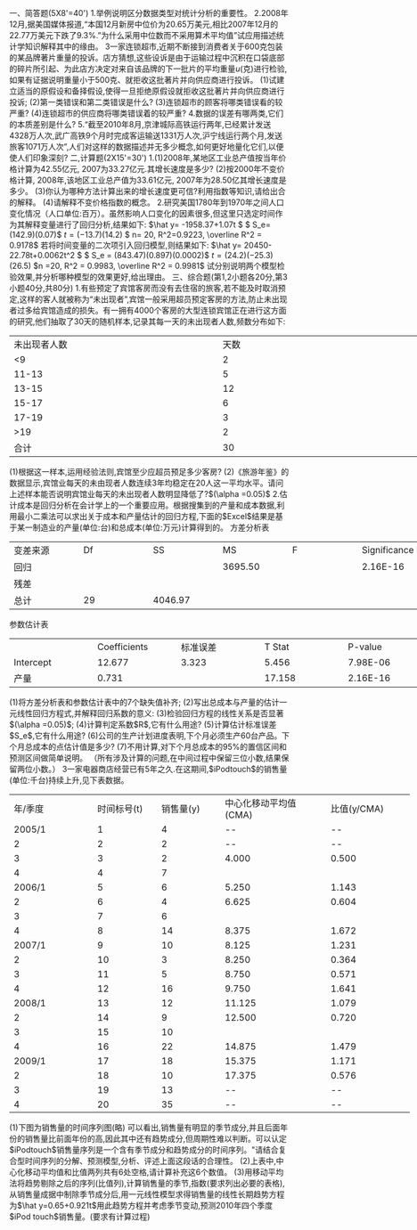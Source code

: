 一、简答题(5X8'=40')
 1.举例说明区分数据类型对统计分析的重要性。
 2.2008年12月,据美国媒体报道,“本国12月新房中位价为20.65万美元,相比2007年12月的22.77万美元下跌了9.3%.”为什么采用中位数而不采用算术平均值”试应用描述统计学知识解释其中的缘由。
 3一家连锁超市,近期不断接到消费者关于600克包装的某品牌著片重量的投诉。店方猜想,这些设诉是由于运输过程中沉积在口袋底部的碎片所引起、为此店方决定对来自该品牌的下一批片的平均重量$u$(克)进行检验,如果有证据说明重量小于500克、就拒收这批著片并向供应商进行投诉。
 (1)试建立适当的原假设和备择假设,使得一旦拒绝原假设就拒收这批著片并向供应商进行投诉;
 (2)第一类错误和第二类错误是什么?
 (3)连锁超市的顾客将哪类错误看的较严重?
 (4)连锁超市的供应商将哪类错误着的较严重?
 4.数据的误差有哪两类,它们的本质差别是什么?
 5.“截至2010年8月,京津城际高铁运行两年,已经累计发送4328万人次,武广高铁9个月时完成客运输送1331万人次,沪宁线运行两个月,发送旅客1071万人次”,人们对这样的数据描述并无多少概念,如何更好地量化它们,以便使人们印象深刻?
 二,计算题(2X15'=30')
 1.(1)2008年,某地区工业总产值按当年价格计算为42.55亿元, 2007为33.27亿元.其增长速度是多少?
 (2)按2000年不变价格计算, 2008年,该地区工业总产值为33.61亿元, 2007年为28.50亿其增长速度是多少。
 (3)你认为哪种方法计算出来的增长速度更可信?利用指数等知识,请给出合的解释。
 (4)请解释不变价格指数的概念。
 2.研究美国1780年到1970年之间人口变化情况（人口单位:百万）。虽然影响人口变化的因素很多,但这里只选定时间作为其解释变量进行了回归分析,结果如下:
 $\hat y= -1958.37+1.07t
$
 $ S_e=(142.9)(0.07)$
  $t=(-13.7)(14.2)$
 $ n= 20, R^2=0.9223, \overline R^2 = 0.9178$
 若将时间变量的二次项引入回归模型,则结果如下:
 $\hat y= 20450-22.78t+0.0062t^2
$
 $ S_e = (843.47)(0.897)(0.0002)$
 $t= (24.2)(-25.3)(26.5)$
  $n =20, R^2 = 0.9983, \overline R^2 = 0.9981$
 试分别说明两个模型检验效果,并分析哪种模型的效果更好,给出理由。
 三、综合题(第1,2小题各20分,第3小题40分,共80分)
 1.有些预定了宾馆客房而没有去住宿的旅客,若不能及时取消预定,这样的客人就被称为“未出现者”,宾馆一般采用超员预定客房的方法,防止未出现者过多给宾馆造成的损失。有一拥有4000个客房的大型连锁宾馆正在进行这方面的研究,他们抽取了30天的随机样本,记录其每一天的未出现者人数,频数分布如下:
 <table data-lake-id="PbVWv" id="PbVWv" margin="true" width-mode="contain" class="lake-table" style="width: 750px"><colgroup><col width="375"><col width="375"></colgroup><tbody><tr data-lake-id="u2c919f4d" id="u2c919f4d"><td data-lake-id="uabf9cc42" id="uabf9cc42">未出现者人数
 </td><td data-lake-id="u421be97a" id="u421be97a">天数
 </td></tr><tr data-lake-id="u015fd395" id="u015fd395"><td data-lake-id="uada8df20" id="uada8df20">&lt;9
 </td><td data-lake-id="u1812009d" id="u1812009d">2
 </td></tr><tr data-lake-id="u357e218a" id="u357e218a"><td data-lake-id="u055fff62" id="u055fff62">11-13
 </td><td data-lake-id="u3d08c967" id="u3d08c967">5
 </td></tr><tr data-lake-id="u7a8a8132" id="u7a8a8132"><td data-lake-id="u10514d5d" id="u10514d5d">13-15
 </td><td data-lake-id="u936051a2" id="u936051a2">12
 </td></tr><tr data-lake-id="u9459774b" id="u9459774b"><td data-lake-id="uc21145a2" id="uc21145a2">15-17
 </td><td data-lake-id="u1e0e7b67" id="u1e0e7b67">6
 </td></tr><tr data-lake-id="u2fd699e7" id="u2fd699e7"><td data-lake-id="u2a3c2439" id="u2a3c2439">17-19
 </td><td data-lake-id="u9f9d0e58" id="u9f9d0e58">3
 </td></tr><tr data-lake-id="u97992f95" id="u97992f95"><td data-lake-id="u99b718bb" id="u99b718bb">&gt;19
 </td><td data-lake-id="ufd8e74d4" id="ufd8e74d4">2
 </td></tr><tr data-lake-id="u6533567e" id="u6533567e"><td data-lake-id="ub5cdb1fe" id="ub5cdb1fe">合计
 </td><td data-lake-id="u2a5825ee" id="u2a5825ee">30
 </td></tr></tbody></table>(1)根据这一样本,运用经验法则,宾馆至少应超员预足多少客房?
 (2)《旅游年鉴》的数据显示,宾馆业每天的未由现者人数连续3年均稳定在20人这一平均水平。请问上述样本能否说明宾馆业每天的未出现者人数明显降低了?$(\alpha =0.05)$
 2.估计成本是回归分析在会计学上的一个重要应用。根据搜集到的产量和成本数据,利用最小二乘法可以求出关于成本和产量估计的回归方程,下面的$Excel$结果是基于某一制造业的产量(单位:台)和总成本(单位:万元)计算得到的。
 方差分析表
 <table data-lake-id="cUBeA" id="cUBeA" margin="true" width-mode="contain" class="lake-table" style="width: 750px"><colgroup><col width="125"><col width="125"><col width="125"><col width="125"><col width="125"><col width="125"></colgroup><tbody><tr data-lake-id="ud1507870" id="ud1507870"><td data-lake-id="u8bd4baa1" id="u8bd4baa1">变差来源
 </td><td data-lake-id="uf54bf0a5" id="uf54bf0a5">Df
 </td><td data-lake-id="ue419fa10" id="ue419fa10"> SS
 </td><td data-lake-id="u723fa6c2" id="u723fa6c2">MS
 </td><td data-lake-id="ue5c421c4" id="ue5c421c4">F
 </td><td data-lake-id="u690a312f" id="u690a312f"> Significance F
 </td></tr><tr data-lake-id="ud5de35fc" id="ud5de35fc"><td data-lake-id="u84ba425c" id="u84ba425c">回归
 </td><td data-lake-id="u5188f81c" id="u5188f81c"></td><td data-lake-id="ua05ed818" id="ua05ed818"></td><td data-lake-id="u81101cbd" id="u81101cbd">3695.50
 </td><td data-lake-id="u02a204b0" id="u02a204b0"></td><td data-lake-id="ubefdf059" id="ubefdf059">2.16E-16
 </td></tr><tr data-lake-id="u1a5ad319" id="u1a5ad319"><td data-lake-id="ue0d5d901" id="ue0d5d901">残差
 </td><td data-lake-id="u295656e4" id="u295656e4"></td><td data-lake-id="ued4b7015" id="ued4b7015"></td><td data-lake-id="u70df906d" id="u70df906d"></td><td data-lake-id="u9cdd0b74" id="u9cdd0b74"></td><td data-lake-id="u16b0c2e1" id="u16b0c2e1"></td></tr><tr data-lake-id="u7a4b8d86" id="u7a4b8d86"><td data-lake-id="u2351f7e8" id="u2351f7e8">总计
 </td><td data-lake-id="ue6f9083f" id="ue6f9083f">29
 </td><td data-lake-id="u19b2a3be" id="u19b2a3be"> 4046.97
 </td><td data-lake-id="u23e4dfcf" id="u23e4dfcf"></td><td data-lake-id="u1c27ac6e" id="u1c27ac6e"></td><td data-lake-id="u1f84cf0f" id="u1f84cf0f"></td></tr></tbody></table> 参数估计表
 <table data-lake-id="vuXpp" id="vuXpp" margin="true" width-mode="contain" class="lake-table" style="width: 750px"><colgroup><col width="150"><col width="150"><col width="150"><col width="150"><col width="150"></colgroup><tbody><tr data-lake-id="u2f7ead38" id="u2f7ead38"><td data-lake-id="ud6a70fc4" id="ud6a70fc4"></td><td data-lake-id="u9b139a0d" id="u9b139a0d"> Coefficients
 </td><td data-lake-id="u2f640e3d" id="u2f640e3d">标准误差
 </td><td data-lake-id="ue9742ff4" id="ue9742ff4">T Stat
 </td><td data-lake-id="u0dfc2323" id="u0dfc2323">P-value
 </td></tr><tr data-lake-id="uf8a244e9" id="uf8a244e9"><td data-lake-id="udc7de5ae" id="udc7de5ae">Intercept
 </td><td data-lake-id="ub0bd4be1" id="ub0bd4be1"> 12.677
 </td><td data-lake-id="uc9c8681b" id="uc9c8681b">3.323
 </td><td data-lake-id="u0b4cc1b6" id="u0b4cc1b6">5.456
 </td><td data-lake-id="u61a98d39" id="u61a98d39"> 7.98E-06
 </td></tr><tr data-lake-id="ua164d4c2" id="ua164d4c2"><td data-lake-id="ufb2db1d9" id="ufb2db1d9">产量
 </td><td data-lake-id="ud13f0df6" id="ud13f0df6"> 0.731
 </td><td data-lake-id="u45942205" id="u45942205"></td><td data-lake-id="u8080001e" id="u8080001e"> 17.158
 </td><td data-lake-id="u344545ec" id="u344545ec">2.16E-16
 </td></tr></tbody></table>(1)将方差分析表和参数估计表中的7个缺失值补齐;
 (2)写出总成本与产量的估计一元线性回归方程式,并解释回归系数的意义:
 (3)检验回归方程的线性关系是否显著$(\alpha =0.05)$;
 (4)计算判定系数$R$,它有什么用途? 
 (5)计算估计标准误差$S_e$,它有什么用途?
 (6)公司的生产计划进度表明,下个月必须生产60台产品。下个月总成本的点估计值是多少?
 (7)不用计算,对下个月总成本的95%的置信区间和预测区间做简单说明。
 （所有涉及计算的问题,在中间过程中保留三位小数,结果保留两位小数。）
 3一家电器商店经营已有5年之久.在这期间,$iPodtouch$的销售量(单位:千台)持续上升,见下表数据。
 <table data-lake-id="MAwjz" id="MAwjz" margin="true" width-mode="contain" class="lake-table" style="width: 719px"><colgroup><col width="150"><col width="115"><col width="114"><col width="190"><col width="150"></colgroup><tbody><tr data-lake-id="u46ac5e92" id="u46ac5e92"><td data-lake-id="uf5b955f5" id="uf5b955f5">年/季度
 </td><td data-lake-id="ud5ea3211" id="ud5ea3211">时间标号(t)
 </td><td data-lake-id="u673c7531" id="u673c7531">销售量(y)
 </td><td data-lake-id="u2b40b900" id="u2b40b900">中心化移动平均值(CMA)
 </td><td data-lake-id="u3adf8e0f" id="u3adf8e0f">比值(y/CMA)
 </td></tr><tr data-lake-id="uc4d89ec8" id="uc4d89ec8"><td data-lake-id="u04a6bd53" id="u04a6bd53">2005/1
 </td><td data-lake-id="ud627dd0f" id="ud627dd0f">1
 </td><td data-lake-id="ufaab8484" id="ufaab8484">4
 </td><td data-lake-id="u3ea8d299" id="u3ea8d299">--
 </td><td data-lake-id="u050054ab" id="u050054ab">--
 </td></tr><tr data-lake-id="u4898c1cd" id="u4898c1cd"><td data-lake-id="u20e3c8f0" id="u20e3c8f0">2
 </td><td data-lake-id="u498f2414" id="u498f2414">2
 </td><td data-lake-id="u62d29629" id="u62d29629">2
 </td><td data-lake-id="uf90daa65" id="uf90daa65">--
 </td><td data-lake-id="u4145187c" id="u4145187c">--
 </td></tr><tr data-lake-id="ua1752e66" id="ua1752e66"><td data-lake-id="u3b55b70d" id="u3b55b70d">3
 </td><td data-lake-id="uc417cfe7" id="uc417cfe7">3
 </td><td data-lake-id="u3a0c4711" id="u3a0c4711">2
 </td><td data-lake-id="uc9c4fae0" id="uc9c4fae0">4.000
 </td><td data-lake-id="u39348953" id="u39348953">0.500
 </td></tr><tr data-lake-id="u6567faf7" id="u6567faf7"><td data-lake-id="uf80ac3f2" id="uf80ac3f2">4
 </td><td data-lake-id="u34ecb16f" id="u34ecb16f">4
 </td><td data-lake-id="u5fe20639" id="u5fe20639">7
 </td><td data-lake-id="ueefb6ccd" id="ueefb6ccd">

 </td><td data-lake-id="uc9ffa058" id="uc9ffa058">

 </td></tr><tr data-lake-id="u40caf529" id="u40caf529"><td data-lake-id="u8e92b048" id="u8e92b048">2006/1
 </td><td data-lake-id="u5da49f4f" id="u5da49f4f">5
 </td><td data-lake-id="uf33ece69" id="uf33ece69">6
 </td><td data-lake-id="uf58ded3d" id="uf58ded3d">5.250
 </td><td data-lake-id="u98757ed4" id="u98757ed4">1.143
 </td></tr><tr data-lake-id="u71868a61" id="u71868a61"><td data-lake-id="u8b8cdb32" id="u8b8cdb32">2
 </td><td data-lake-id="u85e3b663" id="u85e3b663">6
 </td><td data-lake-id="u24989fe4" id="u24989fe4">4
 </td><td data-lake-id="u13270997" id="u13270997">6.625
 </td><td data-lake-id="u1b0f65b7" id="u1b0f65b7">0.604
 </td></tr><tr data-lake-id="ud28aab1a" id="ud28aab1a"><td data-lake-id="u29e2846d" id="u29e2846d">3
 </td><td data-lake-id="ue879b75e" id="ue879b75e">7
 </td><td data-lake-id="u51c2a44f" id="u51c2a44f">6
 </td><td data-lake-id="uce557190" id="uce557190">

 </td><td data-lake-id="ub8aed416" id="ub8aed416">

 </td></tr><tr data-lake-id="u78e9ca7b" id="u78e9ca7b"><td data-lake-id="uf5bd53e4" id="uf5bd53e4">4
 </td><td data-lake-id="u0310bc35" id="u0310bc35">8
 </td><td data-lake-id="u09153431" id="u09153431">14
 </td><td data-lake-id="ud3b5cf32" id="ud3b5cf32">8.375
 </td><td data-lake-id="udd2f15db" id="udd2f15db">1.672
 </td></tr><tr data-lake-id="u18ad1ba4" id="u18ad1ba4"><td data-lake-id="uf78724d1" id="uf78724d1">2007/1
 </td><td data-lake-id="u12674ff7" id="u12674ff7">9
 </td><td data-lake-id="u97835c74" id="u97835c74">10
 </td><td data-lake-id="u61a02300" id="u61a02300">8.125
 </td><td data-lake-id="ub91a6c1a" id="ub91a6c1a">1.231
 </td></tr><tr data-lake-id="ue936282d" id="ue936282d"><td data-lake-id="u733a2e20" id="u733a2e20">2
 </td><td data-lake-id="u0642b089" id="u0642b089">10
 </td><td data-lake-id="u031697f1" id="u031697f1">3
 </td><td data-lake-id="ue9560628" id="ue9560628">8.250
 </td><td data-lake-id="ue49e8c52" id="ue49e8c52">0.364
 </td></tr><tr data-lake-id="u8cb79873" id="u8cb79873"><td data-lake-id="ue8d351e1" id="ue8d351e1">3
 </td><td data-lake-id="ud4bc2e38" id="ud4bc2e38">11
 </td><td data-lake-id="u37e688e3" id="u37e688e3">5
 </td><td data-lake-id="ubf18c801" id="ubf18c801">8.750
 </td><td data-lake-id="u2e947cbb" id="u2e947cbb">0.571
 </td></tr><tr data-lake-id="u1fdebbc1" id="u1fdebbc1"><td data-lake-id="u52046b91" id="u52046b91">4
 </td><td data-lake-id="u470c8814" id="u470c8814">12
 </td><td data-lake-id="u998992c8" id="u998992c8">16
 </td><td data-lake-id="u804d76ec" id="u804d76ec">9.750
 </td><td data-lake-id="u3643f7dd" id="u3643f7dd">1.641
 </td></tr><tr data-lake-id="uad782627" id="uad782627"><td data-lake-id="ub3acb80e" id="ub3acb80e">2008/1
 </td><td data-lake-id="ufbe9da98" id="ufbe9da98">13
 </td><td data-lake-id="ub813416a" id="ub813416a">12
 </td><td data-lake-id="u669566c4" id="u669566c4">11.125
 </td><td data-lake-id="u3259caaa" id="u3259caaa">1.079
 </td></tr><tr data-lake-id="u840bd280" id="u840bd280"><td data-lake-id="u87a7d56f" id="u87a7d56f">2
 </td><td data-lake-id="u81e2db02" id="u81e2db02">14
 </td><td data-lake-id="u44baf400" id="u44baf400">9
 </td><td data-lake-id="u154fa335" id="u154fa335">12.500
 </td><td data-lake-id="u4dfe0024" id="u4dfe0024">0.720
 </td></tr><tr data-lake-id="u6b14296f" id="u6b14296f"><td data-lake-id="uc23f5865" id="uc23f5865">3
 </td><td data-lake-id="ufb5dc370" id="ufb5dc370">15
 </td><td data-lake-id="u75326f2a" id="u75326f2a">10
 </td><td data-lake-id="u55149a44" id="u55149a44">

 </td><td data-lake-id="uc5f9af30" id="uc5f9af30">

 </td></tr><tr data-lake-id="u5dd46aed" id="u5dd46aed"><td data-lake-id="u1b254874" id="u1b254874">4
 </td><td data-lake-id="u8b4a45bd" id="u8b4a45bd">16
 </td><td data-lake-id="u3ecbf2c1" id="u3ecbf2c1">22
 </td><td data-lake-id="u7d9e420d" id="u7d9e420d">14.875
 </td><td data-lake-id="u6eeca8bc" id="u6eeca8bc">1.479
 </td></tr><tr data-lake-id="u804af817" id="u804af817"><td data-lake-id="u7879cad6" id="u7879cad6">2009/1
 </td><td data-lake-id="u89e2f4ae" id="u89e2f4ae">17
 </td><td data-lake-id="ud523ef33" id="ud523ef33">18
 </td><td data-lake-id="uc07171b8" id="uc07171b8">15.375
 </td><td data-lake-id="u8890935a" id="u8890935a">1.171
 </td></tr><tr data-lake-id="u93d47369" id="u93d47369"><td data-lake-id="u94f85c6d" id="u94f85c6d">2
 </td><td data-lake-id="ua12fbe46" id="ua12fbe46">18
 </td><td data-lake-id="ub89c1544" id="ub89c1544">10
 </td><td data-lake-id="u7e4314e1" id="u7e4314e1">17.375
 </td><td data-lake-id="u222c6eab" id="u222c6eab">0.576
 </td></tr><tr data-lake-id="udf7e4743" id="udf7e4743"><td data-lake-id="u7d93c4f6" id="u7d93c4f6">3
 </td><td data-lake-id="u20a2c2e5" id="u20a2c2e5">19
 </td><td data-lake-id="u3ceae1af" id="u3ceae1af">13
 </td><td data-lake-id="u6dbbaad5" id="u6dbbaad5">--
 </td><td data-lake-id="u0e599991" id="u0e599991">--
 </td></tr><tr data-lake-id="ub30e4cf0" id="ub30e4cf0"><td data-lake-id="uaa025183" id="uaa025183">4
 </td><td data-lake-id="u794d8829" id="u794d8829">20
 </td><td data-lake-id="ub4bbf5d1" id="ub4bbf5d1">35
 </td><td data-lake-id="ua4590b5b" id="ua4590b5b">--
 </td><td data-lake-id="u574ea56a" id="u574ea56a">--
 </td></tr></tbody></table>(1)下图为销售量的时间序列图(略)
 可以看出,销售量有明显的季节成分,并且后面年份的销售量比前面年份的高,因此其中还有趋势成分,但周期性难以判断。可以认定$iPodtouch$销售量序列是一个含有季节成分和趋势成分的时间序列。&quot;请结合复合型时间序列的分解、预测模型,分析、评述上面这段话的合理性。
 (2)上表中,中心化移动平均值和比值两列共有6处空格,请计算补充这6个数值。
 (3)用移动平均法将趋势剔除之后的序列(比值列),计算销售量的季节,指数(要求列出必要的表格),从销售量成据中制除季节成分后,用一元线性模型求得销售量的线性长期趋势方程为$\hat y=0.65+0.921t$用此趋势方程并考虑季节变动,预测2010年四个季度$iPod touch$销售量。(要求有计算过程)
 ​

 